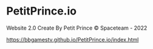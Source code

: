 # PetitPrince.io
Website 2.0
Create By Petit Prince © Spaceteam - 2022

https://bbgamestv.github.io/PetitPrince.io/index.html
